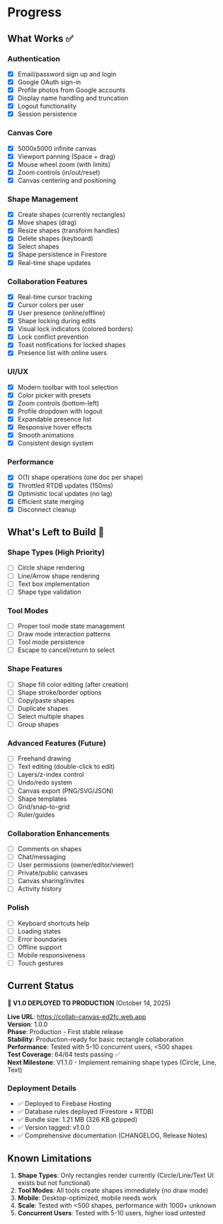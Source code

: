 # Progress

## What Works ✅

### Authentication
- [x] Email/password sign up and login
- [x] Google OAuth sign-in
- [x] Profile photos from Google accounts
- [x] Display name handling and truncation
- [x] Logout functionality
- [x] Session persistence

### Canvas Core
- [x] 5000x5000 infinite canvas
- [x] Viewport panning (Space + drag)
- [x] Mouse wheel zoom (with limits)
- [x] Zoom controls (in/out/reset)
- [x] Canvas centering and positioning

### Shape Management
- [x] Create shapes (currently rectangles)
- [x] Move shapes (drag)
- [x] Resize shapes (transform handles)
- [x] Delete shapes (keyboard)
- [x] Select shapes
- [x] Shape persistence in Firestore
- [x] Real-time shape updates

### Collaboration Features
- [x] Real-time cursor tracking
- [x] Cursor colors per user
- [x] User presence (online/offline)
- [x] Shape locking during edits
- [x] Visual lock indicators (colored borders)
- [x] Lock conflict prevention
- [x] Toast notifications for locked shapes
- [x] Presence list with online users

### UI/UX
- [x] Modern toolbar with tool selection
- [x] Color picker with presets
- [x] Zoom controls (bottom-left)
- [x] Profile dropdown with logout
- [x] Expandable presence list
- [x] Responsive hover effects
- [x] Smooth animations
- [x] Consistent design system

### Performance
- [x] O(1) shape operations (one doc per shape)
- [x] Throttled RTDB updates (150ms)
- [x] Optimistic local updates (no lag)
- [x] Efficient state merging
- [x] Disconnect cleanup

## What's Left to Build 🚧

### Shape Types (High Priority)
- [ ] Circle shape rendering
- [ ] Line/Arrow shape rendering
- [ ] Text box implementation
- [ ] Shape type validation

### Tool Modes
- [ ] Proper tool mode state management
- [ ] Draw mode interaction patterns
- [ ] Tool mode persistence
- [ ] Escape to cancel/return to select

### Shape Features
- [ ] Shape fill color editing (after creation)
- [ ] Shape stroke/border options
- [ ] Copy/paste shapes
- [ ] Duplicate shapes
- [ ] Select multiple shapes
- [ ] Group shapes

### Advanced Features (Future)
- [ ] Freehand drawing
- [ ] Text editing (double-click to edit)
- [ ] Layers/z-index control
- [ ] Undo/redo system
- [ ] Canvas export (PNG/SVG/JSON)
- [ ] Shape templates
- [ ] Grid/snap-to-grid
- [ ] Ruler/guides

### Collaboration Enhancements
- [ ] Comments on shapes
- [ ] Chat/messaging
- [ ] User permissions (owner/editor/viewer)
- [ ] Private/public canvases
- [ ] Canvas sharing/invites
- [ ] Activity history

### Polish
- [ ] Keyboard shortcuts help
- [ ] Loading states
- [ ] Error boundaries
- [ ] Offline support
- [ ] Mobile responsiveness
- [ ] Touch gestures

## Current Status

**🎉 V1.0 DEPLOYED TO PRODUCTION** (October 14, 2025)

**Live URL**: https://collab-canvas-ed2fc.web.app  
**Version**: 1.0.0  
**Phase**: Production - First stable release  
**Stability**: Production-ready for basic rectangle collaboration  
**Performance**: Tested with 5-10 concurrent users, <500 shapes  
**Test Coverage**: 64/64 tests passing ✅  
**Next Milestone**: V1.1.0 - Implement remaining shape types (Circle, Line, Text)

### Deployment Details
- ✅ Deployed to Firebase Hosting
- ✅ Database rules deployed (Firestore + RTDB)
- ✅ Bundle size: 1.21 MB (326 KB gzipped)
- ✅ Version tagged: v1.0.0
- ✅ Comprehensive documentation (CHANGELOG, Release Notes)

## Known Limitations

1. **Shape Types**: Only rectangles render currently (Circle/Line/Text UI exists but not functional)
2. **Tool Modes**: All tools create shapes immediately (no draw mode)
3. **Mobile**: Desktop-optimized, mobile needs work
4. **Scale**: Tested with <500 shapes, performance with 1000+ unknown
5. **Concurrent Users**: Tested with 5-10 users, higher load untested

